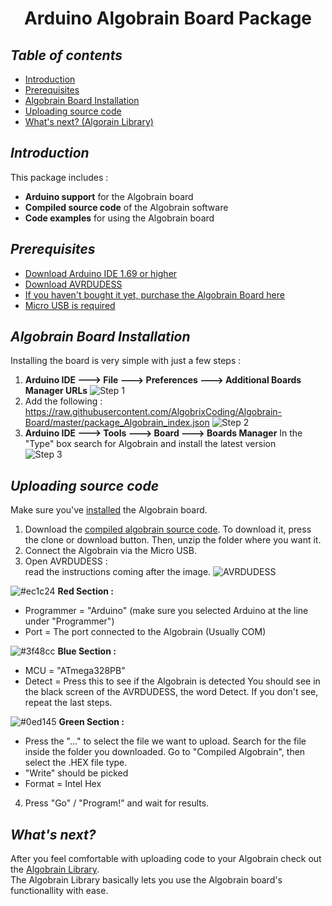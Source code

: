 <h1 align="center">Arduino Algobrain Board Package</h1>

## *Table of contents*
 - [Introduction](https://github.com/AlgobrixCoding/Algobrain-Board#introduction)
 - [Prerequisites](https://github.com/AlgobrixCoding/Algobrain-Board#prerequisites)
 - [Algobrain Board Installation](https://github.com/AlgobrixCoding/Algobrain-Board#algobrain-board-installation)
 - [Uploading source code](https://github.com/AlgobrixCoding/Algobrain-Board#uploading-source-code)
 - [What's next? (Algorain Library)](https://github.com/AlgobrixCoding/Algobrain-Board#whats-next)

## *Introduction*
This package includes :

 - **Arduino support** for the Algobrain board
 - **Compiled source code** of the Algobrain software
 - **Code examples** for using the Algobrain board
## *Prerequisites*
 - [Download Arduino IDE 1.69 or higher](https://www.arduino.cc)
 - [Download AVRDUDESS](http://blog.zakkemble.net/avrdudess-a-gui-for-avrdude/)
 - [If you haven't bought it yet, purchase the Algobrain Board here](http://www.algobrix.com/)
 - [Micro USB is required](https://www.amazon.com/s?k=Micro%20USB)
## *Algobrain Board Installation*
Installing the board is very simple with just a few steps :
1. **Arduino IDE ---> File ---> Preferences ---> Additional Boards Manager URLs**
![Step 1](https://i.imgur.com/gLPYp0q.png)
2. Add the following :</br>
https://raw.githubusercontent.com/AlgobrixCoding/Algobrain-Board/master/package_Algobrain_index.json
![Step 2](https://i.imgur.com/tk5hSfY.png)
3. **Arduino IDE ---> Tools ---> Board ---> Boards Manager**
In the "Type" box search for Algobrain and install the latest version </br>
![Step 3](https://i.imgur.com/yYPASMb.png)
## *Uploading source code*
Make sure you've [installed](https://github.com/AlgobrixCoding/Algobrain-Board/blob/master/README.md#algobrain-board-installation) the Algobrain board.
1. Download the [compiled algobrain source code](https://github.com/AlgobrixCoding/Algobrain-Board).
To download it, press the clone or download button. Then, unzip the folder where you want it. 
2. Connect the Algobrain via the Micro USB.
3. Open AVRDUDESS : </br>
read the instructions coming after the image. 
![AVRDUDESS](https://i.imgur.com/Q6Pxwr7.png)

![#ec1c24](https://placehold.it/15/ec1c24/000000?text=+) **Red Section :**
- Programmer = "Arduino" (make sure you selected Arduino at the line under "Programmer")
- Port = The port connected to the Algobrain (Usually COM<??>)

![#3f48cc](https://placehold.it/15/3f48cc/000000?text=+) **Blue Section :**
- MCU = "ATmega328PB"
- Detect = Press this to see if the Algobrain is detected
You should see in the black screen of the AVRDUDESS, the word Detect. If you don't see, repeat the last steps. 

![#0ed145](https://placehold.it/15/0ed145/000000?text=+) **Green Section :**
- Press the "..." to select the file we want to upload.
Search for the file inside the folder you downloaded. Go to "Compiled Algobrain", then select the .HEX file type. 
- "Write" should be picked
- Format = Intel Hex

4. Press "Go" / "Program!" and wait for results.
## *What's next?*
After you feel comfortable with uploading code to your Algobrain check out the [Algobrain Library](https://github.com/AlgobrixCoding/AlgobrainLib).</br>
The Algobrain Library basically lets you use the Algobrain board's functionallity with ease.
